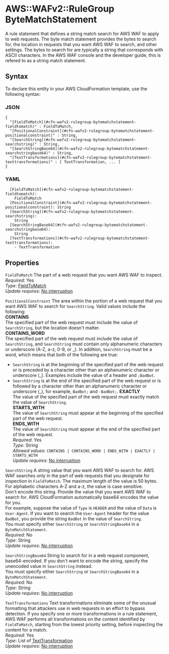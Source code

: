 # AWS::WAFv2::RuleGroup ByteMatchStatement<a name="aws-properties-wafv2-rulegroup-bytematchstatement"></a>

A rule statement that defines a string match search for AWS WAF to apply to web requests\. The byte match statement provides the bytes to search for, the location in requests that you want AWS WAF to search, and other settings\. The bytes to search for are typically a string that corresponds with ASCII characters\. In the AWS WAF console and the developer guide, this is refered to as a string match statement\.

## Syntax<a name="aws-properties-wafv2-rulegroup-bytematchstatement-syntax"></a>

To declare this entity in your AWS CloudFormation template, use the following syntax:

### JSON<a name="aws-properties-wafv2-rulegroup-bytematchstatement-syntax.json"></a>

```
{
  "[FieldToMatch](#cfn-wafv2-rulegroup-bytematchstatement-fieldtomatch)" : FieldToMatch,
  "[PositionalConstraint](#cfn-wafv2-rulegroup-bytematchstatement-positionalconstraint)" : String,
  "[SearchString](#cfn-wafv2-rulegroup-bytematchstatement-searchstring)" : String,
  "[SearchStringBase64](#cfn-wafv2-rulegroup-bytematchstatement-searchstringbase64)" : String,
  "[TextTransformations](#cfn-wafv2-rulegroup-bytematchstatement-texttransformations)" : [ TextTransformation, ... ]
}
```

### YAML<a name="aws-properties-wafv2-rulegroup-bytematchstatement-syntax.yaml"></a>

```
  [FieldToMatch](#cfn-wafv2-rulegroup-bytematchstatement-fieldtomatch): 
    FieldToMatch
  [PositionalConstraint](#cfn-wafv2-rulegroup-bytematchstatement-positionalconstraint): String
  [SearchString](#cfn-wafv2-rulegroup-bytematchstatement-searchstring): 
    String
  [SearchStringBase64](#cfn-wafv2-rulegroup-bytematchstatement-searchstringbase64): 
    String
  [TextTransformations](#cfn-wafv2-rulegroup-bytematchstatement-texttransformations): 
    - TextTransformation
```

## Properties<a name="aws-properties-wafv2-rulegroup-bytematchstatement-properties"></a>

`FieldToMatch`  <a name="cfn-wafv2-rulegroup-bytematchstatement-fieldtomatch"></a>
The part of a web request that you want AWS WAF to inspect\.   
*Required*: Yes  
*Type*: [FieldToMatch](aws-properties-wafv2-rulegroup-fieldtomatch.md)  
*Update requires*: [No interruption](https://docs.aws.amazon.com/AWSCloudFormation/latest/UserGuide/using-cfn-updating-stacks-update-behaviors.html#update-no-interrupt)

`PositionalConstraint`  <a name="cfn-wafv2-rulegroup-bytematchstatement-positionalconstraint"></a>
The area within the portion of a web request that you want AWS WAF to search for `SearchString`\. Valid values include the following:  
 **CONTAINS**   
The specified part of the web request must include the value of `SearchString`, but the location doesn't matter\.  
 **CONTAINS\_WORD**   
The specified part of the web request must include the value of `SearchString`, and `SearchString` must contain only alphanumeric characters or underscore \(A\-Z, a\-z, 0\-9, or \_\)\. In addition, `SearchString` must be a word, which means that both of the following are true:  
+ `SearchString` is at the beginning of the specified part of the web request or is preceded by a character other than an alphanumeric character or underscore \(\_\)\. Examples include the value of a header and `;BadBot`\.
+ `SearchString` is at the end of the specified part of the web request or is followed by a character other than an alphanumeric character or underscore \(\_\), for example, `BadBot;` and `-BadBot;`\.
 **EXACTLY**   
The value of the specified part of the web request must exactly match the value of `SearchString`\.  
 **STARTS\_WITH**   
The value of `SearchString` must appear at the beginning of the specified part of the web request\.  
 **ENDS\_WITH**   
The value of `SearchString` must appear at the end of the specified part of the web request\.  
*Required*: Yes  
*Type*: String  
*Allowed values*: `CONTAINS | CONTAINS_WORD | ENDS_WITH | EXACTLY | STARTS_WITH`  
*Update requires*: [No interruption](https://docs.aws.amazon.com/AWSCloudFormation/latest/UserGuide/using-cfn-updating-stacks-update-behaviors.html#update-no-interrupt)

`SearchString`  <a name="cfn-wafv2-rulegroup-bytematchstatement-searchstring"></a>
A string value that you want AWS WAF to search for\. AWS WAF searches only in the part of web requests that you designate for inspection in `FieldToMatch`\. The maximum length of the value is 50 bytes\. For alphabetic characters A\-Z and a\-z, the value is case sensitive\.   
Don't encode this string\. Provide the value that you want AWS WAF to search for\. AWS CloudFormation automatically base64 encodes the value for you\.  
For example, suppose the value of `Type` is `HEADER` and the value of `Data` is `User-Agent`\. If you want to search the `User-Agent` header for the value `BadBot`, you provide the string `BadBot` in the value of `SearchString`\.  
You must specify either `SearchString` or `SearchStringBase64` in a `ByteMatchStatement`\.  
*Required*: No  
*Type*: String  
*Update requires*: [No interruption](https://docs.aws.amazon.com/AWSCloudFormation/latest/UserGuide/using-cfn-updating-stacks-update-behaviors.html#update-no-interrupt)

`SearchStringBase64`  <a name="cfn-wafv2-rulegroup-bytematchstatement-searchstringbase64"></a>
String to search for in a web request component, base64\-encoded\. If you don't want to encode the string, specify the unencoded value in `SearchString` instead\.   
You must specify either `SearchString` or `SearchStringBase64` in a `ByteMatchStatement`\.  
*Required*: No  
*Type*: String  
*Update requires*: [No interruption](https://docs.aws.amazon.com/AWSCloudFormation/latest/UserGuide/using-cfn-updating-stacks-update-behaviors.html#update-no-interrupt)

`TextTransformations`  <a name="cfn-wafv2-rulegroup-bytematchstatement-texttransformations"></a>
Text transformations eliminate some of the unusual formatting that attackers use in web requests in an effort to bypass detection\. If you specify one or more transformations in a rule statement, AWS WAF performs all transformations on the content identified by `FieldToMatch`, starting from the lowest priority setting, before inspecting the content for a match\.  
*Required*: Yes  
*Type*: List of [TextTransformation](aws-properties-wafv2-rulegroup-texttransformation.md)  
*Update requires*: [No interruption](https://docs.aws.amazon.com/AWSCloudFormation/latest/UserGuide/using-cfn-updating-stacks-update-behaviors.html#update-no-interrupt)